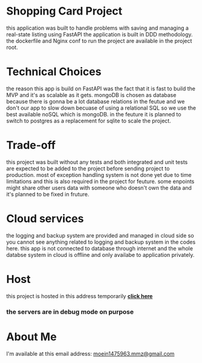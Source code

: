 # Shopping Card Project
this application was built to handle problems with saving and managing a real-state listing using FastAPI
the application is built in DDD methodology.
the dockerfile and Nginx conf to run the project are available in the project root.

# Technical Choices
the reason this app is build on FastAPI was the fact that it is fast to build the MVP and it's as scalable as it gets.
mongoDB is chosen as database because there is gonna be a lot database relations in the feutue and we don't our app to slow down becuase of using a relational SQL so we use the best available noSQL which is mongoDB.
in the feuture it is planned to switch to postgres as a replacement for sqlite to scale the project.

# Trade-off
this project was built without any tests and both integrated and unit tests are expected to be added to the project before sending project to production.
most of exception handling system is not done yet due to time limitations and this is also required in the project for feuture.
some enpoints might share other users data with someone who doesn't own the data and it's planned to be fixed in fruture.

# Cloud services
the logging and backup system are provided and managed in cloud side so you cannot see anything related to logging and backup system in the codes here.
this app is not connected to database through internet and the whole databse system in cloud is offline and only availabe to application privately.

# Host
this project is hosted in this address temporarily **[click here](https://ireen.moein98.ir/)**
### the servers are in debug mode on purpose

# About Me
I'm available at this email address: moein1475963.mmz@gmail.com
